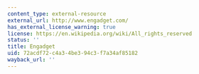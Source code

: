 ```yaml
---
content_type: external-resource
external_url: http://www.engadget.com/
has_external_license_warning: true
license: https://en.wikipedia.org/wiki/All_rights_reserved
status: ''
title: Engadget
uid: 72acdf72-c4a3-4be3-94c3-f7a34af85182
wayback_url: ''
---
```

